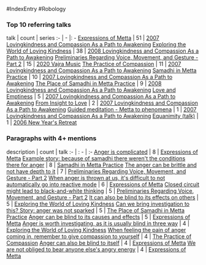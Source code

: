 #IndexEntry #Robology

### Top 10 referring talks
talk | count | series
:- | - |: -
<a data-href="Expressions of Metta" href="Expressions+of+Metta" class="internal-link" target="_blank" rel="noopener">Expressions of Metta</a> | 51 | <a data-href="2007 Lovingkindness and Compassion As a Path to Awakening" href="2007+Lovingkindness+and+Compassion+As+a+Path+to+Awakening" class="internal-link" target="_blank" rel="noopener">2007 Lovingkindness and Compassion As a Path to Awakening</a>
<a data-href="Exploring the World of Loving Kindness" href="Exploring+the+World+of+Loving+Kindness" class="internal-link" target="_blank" rel="noopener">Exploring the World of Loving Kindness</a> | 38 | <a data-href="2008 Lovingkindness and Compassion As a Path to Awakening" href="2008+Lovingkindness+and+Compassion+As+a+Path+to+Awakening" class="internal-link" target="_blank" rel="noopener">2008 Lovingkindness and Compassion As a Path to Awakening</a>
<a data-href="Preliminaries Regarding Voice, Movement, and Gesture - Part 2" href="Preliminaries+Regarding+Voice%2C+Movement%2C+and+Gesture+-+Part+2" class="internal-link" target="_blank" rel="noopener">Preliminaries Regarding Voice, Movement, and Gesture - Part 2</a> | 15 | <a data-href="2020 Vajra Music" href="2020+Vajra+Music" class="internal-link" target="_blank" rel="noopener">2020 Vajra Music</a>
<a data-href="The Practice of Compassion" href="The+Practice+of+Compassion" class="internal-link" target="_blank" rel="noopener">The Practice of Compassion</a> | 11 | <a data-href="2007 Lovingkindness and Compassion As a Path to Awakening" href="2007+Lovingkindness+and+Compassion+As+a+Path+to+Awakening" class="internal-link" target="_blank" rel="noopener">2007 Lovingkindness and Compassion As a Path to Awakening</a>
<a data-href="Samadhi in Metta Practice" href="Samadhi+in+Metta+Practice" class="internal-link" target="_blank" rel="noopener">Samadhi in Metta Practice</a> | 10 | <a data-href="2007 Lovingkindness and Compassion As a Path to Awakening" href="2007+Lovingkindness+and+Compassion+As+a+Path+to+Awakening" class="internal-link" target="_blank" rel="noopener">2007 Lovingkindness and Compassion As a Path to Awakening</a>
<a data-href="The Place of Samadhi in Metta Practice" href="The+Place+of+Samadhi+in+Metta+Practice" class="internal-link" target="_blank" rel="noopener">The Place of Samadhi in Metta Practice</a> | 9 | <a data-href="2008 Lovingkindness and Compassion As a Path to Awakening" href="2008+Lovingkindness+and+Compassion+As+a+Path+to+Awakening" class="internal-link" target="_blank" rel="noopener">2008 Lovingkindness and Compassion As a Path to Awakening</a>
<a data-href="Love and Emptiness" href="Love+and+Emptiness" class="internal-link" target="_blank" rel="noopener">Love and Emptiness</a> | 5 | <a data-href="2007 Lovingkindness and Compassion As a Path to Awakening" href="2007+Lovingkindness+and+Compassion+As+a+Path+to+Awakening" class="internal-link" target="_blank" rel="noopener">2007 Lovingkindness and Compassion As a Path to Awakening</a>
<a data-href="From Insight to Love" href="From+Insight+to+Love" class="internal-link" target="_blank" rel="noopener">From Insight to Love</a> | 2 | <a data-href="2007 Lovingkindness and Compassion As a Path to Awakening" href="2007+Lovingkindness+and+Compassion+As+a+Path+to+Awakening" class="internal-link" target="_blank" rel="noopener">2007 Lovingkindness and Compassion As a Path to Awakening</a>
<a data-href="Guided meditation - Metta to phenomena" href="Guided+meditation+-+Metta+to+phenomena" class="internal-link" target="_blank" rel="noopener">Guided meditation - Metta to phenomena</a> | 1 | <a data-href="2007 Lovingkindness and Compassion As a Path to Awakening" href="2007+Lovingkindness+and+Compassion+As+a+Path+to+Awakening" class="internal-link" target="_blank" rel="noopener">2007 Lovingkindness and Compassion As a Path to Awakening</a>
<a data-href="Equanimity (talk)" href="Equanimity+%28talk%29" class="internal-link" target="_blank" rel="noopener">Equanimity (talk)</a> | 1 | <a data-href="2006 New Year's Retreat" href="2006+New+Year%27s+Retreat" class="internal-link" target="_blank" rel="noopener">2006 New Year&#x27;s Retreat</a>

### Paragraphs with 4+ mentions
description | count | talk
:- | : - | :-
<a aria-label-position="top" aria-label="Expressions of Metta" data-href="Expressions of Metta#Anger is complicated\" href="Expressions+of+Metta#Anger+is+complicated%5C" class="internal-link" target="_blank" rel="noopener">Anger is complicated</a> | 8 | <a data-href="Expressions of Metta" href="Expressions+of+Metta" class="internal-link" target="_blank" rel="noopener">Expressions of Metta</a>
<a aria-label-position="top" aria-label="Samadhi in Metta Practice" data-href="Samadhi in Metta Practice#Example story because of samadhi there weren't the conditions there for anger\" href="Samadhi+in+Metta+Practice#Example+story+because+of+samadhi+there+weren%27t+the+conditions+there+for+anger%5C" class="internal-link" target="_blank" rel="noopener">Example story: because of samadhi there weren&#x27;t the conditions there for anger</a> | 8 | <a data-href="Samadhi in Metta Practice" href="Samadhi+in+Metta+Practice" class="internal-link" target="_blank" rel="noopener">Samadhi in Metta Practice</a>
<a aria-label-position="top" aria-label="Preliminaries Regarding Voice, Movement, and Gesture - Part 2" data-href="Preliminaries Regarding Voice, Movement, and Gesture - Part 2#The anger can be brittle and not have depth to it\" href="Preliminaries+Regarding+Voice%2C+Movement%2C+and+Gesture+-+Part+2#The+anger+can+be+brittle+and+not+have+depth+to+it%5C" class="internal-link" target="_blank" rel="noopener">The anger can be brittle and not have depth to it</a> | 7 | <a data-href="Preliminaries Regarding Voice, Movement, and Gesture - Part 2" href="Preliminaries+Regarding+Voice%2C+Movement%2C+and+Gesture+-+Part+2" class="internal-link" target="_blank" rel="noopener">Preliminaries Regarding Voice, Movement, and Gesture - Part 2</a>
<a aria-label-position="top" aria-label="Expressions of Metta" data-href="Expressions of Metta#When anger is thrown at us it's difficult to not automatically go into reactive mode\" href="Expressions+of+Metta#When+anger+is+thrown+at+us+it%27s+difficult+to+not+automatically+go+into+reactive+mode%5C" class="internal-link" target="_blank" rel="noopener">When anger is thrown at us, it&#x27;s difficult to not automatically go into reactive mode</a> | 6 | <a data-href="Expressions of Metta" href="Expressions+of+Metta" class="internal-link" target="_blank" rel="noopener">Expressions of Metta</a>
<a aria-label-position="top" aria-label="Preliminaries Regarding Voice, Movement, and Gesture - Part 2" data-href="Preliminaries Regarding Voice, Movement, and Gesture - Part 2#Closed circuit might lead to black-and-white thinking\" href="Preliminaries+Regarding+Voice%2C+Movement%2C+and+Gesture+-+Part+2#Closed+circuit+might+lead+to+black-and-white+thinking%5C" class="internal-link" target="_blank" rel="noopener">Closed circuit might lead to black-and-white thinking</a> | 5 | <a data-href="Preliminaries Regarding Voice, Movement, and Gesture - Part 2" href="Preliminaries+Regarding+Voice%2C+Movement%2C+and+Gesture+-+Part+2" class="internal-link" target="_blank" rel="noopener">Preliminaries Regarding Voice, Movement, and Gesture - Part 2</a>
<a aria-label-position="top" aria-label="Exploring the World of Loving Kindness" data-href="Exploring the World of Loving Kindness#It can also be blind to its effects on others\" href="Exploring+the+World+of+Loving+Kindness#It+can+also+be+blind+to+its+effects+on+others%5C" class="internal-link" target="_blank" rel="noopener">It can also be blind to its effects on others</a> | 5 | <a data-href="Exploring the World of Loving Kindness" href="Exploring+the+World+of+Loving+Kindness" class="internal-link" target="_blank" rel="noopener">Exploring the World of Loving Kindness</a>
<a aria-label-position="top" aria-label="The Place of Samadhi in Metta Practice" data-href="The Place of Samadhi in Metta Practice#Can we bring investigation to this Story anger was not sparked\" href="The+Place+of+Samadhi+in+Metta+Practice#Can+we+bring+investigation+to+this+Story+anger+was+not+sparked%5C" class="internal-link" target="_blank" rel="noopener">Can we bring investigation to this? Story: anger was not sparked</a> | 5 | <a data-href="The Place of Samadhi in Metta Practice" href="The+Place+of+Samadhi+in+Metta+Practice" class="internal-link" target="_blank" rel="noopener">The Place of Samadhi in Metta Practice</a>
<a aria-label-position="top" aria-label="Expressions of Metta" data-href="Expressions of Metta#Anger can be blind to its causes and effects\" href="Expressions+of+Metta#Anger+can+be+blind+to+its+causes+and+effects%5C" class="internal-link" target="_blank" rel="noopener">Anger can be blind to its causes and effects</a> | 5 | <a data-href="Expressions of Metta" href="Expressions+of+Metta" class="internal-link" target="_blank" rel="noopener">Expressions of Metta</a>
<a aria-label-position="top" aria-label="Exploring the World of Loving Kindness" data-href="Exploring the World of Loving Kindness#Anger is worth investigating as it is usually blind in three way\" href="Exploring+the+World+of+Loving+Kindness#Anger+is+worth+investigating+as+it+is+usually+blind+in+three+way%5C" class="internal-link" target="_blank" rel="noopener">Anger is worth investigating, as it is usually blind in three way</a> | 4 | <a data-href="Exploring the World of Loving Kindness" href="Exploring+the+World+of+Loving+Kindness" class="internal-link" target="_blank" rel="noopener">Exploring the World of Loving Kindness</a>
<a aria-label-position="top" aria-label="The Practice of Compassion" data-href="The Practice of Compassion#When feeling the pain of anger coming in remember to give compassion to yourself\" href="The+Practice+of+Compassion#When+feeling+the+pain+of+anger+coming+in+remember+to+give+compassion+to+yourself%5C" class="internal-link" target="_blank" rel="noopener">When feeling the pain of anger coming in, remember to give compassion to yourself</a> | 4 | <a data-href="The Practice of Compassion" href="The+Practice+of+Compassion" class="internal-link" target="_blank" rel="noopener">The Practice of Compassion</a>
<a aria-label-position="top" aria-label="Expressions of Metta" data-href="Expressions of Metta#Anger can also be blind to itself\" href="Expressions+of+Metta#Anger+can+also+be+blind+to+itself%5C" class="internal-link" target="_blank" rel="noopener">Anger can also be blind to itself</a> | 4 | <a data-href="Expressions of Metta" href="Expressions+of+Metta" class="internal-link" target="_blank" rel="noopener">Expressions of Metta</a>
<a aria-label-position="top" aria-label="Expressions of Metta" data-href="Expressions of Metta#We are not obliged to bear anyone else's angry energy\" href="Expressions+of+Metta#We+are+not+obliged+to+bear+anyone+else%27s+angry+energy%5C" class="internal-link" target="_blank" rel="noopener">We are not obliged to bear anyone else&#x27;s angry energy</a> | 4 | <a data-href="Expressions of Metta" href="Expressions+of+Metta" class="internal-link" target="_blank" rel="noopener">Expressions of Metta</a>

